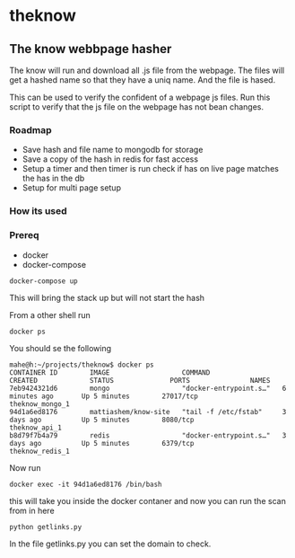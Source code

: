 # theknow


## The know webbpage hasher

The know will run and download all .js file from the webpage.
The files will get a hashed name so that they have a uniq name.
And the file is hased.


This can be used to verify the confident of a webpage js files.
Run this script to verify that the js file on the webpage has not bean changes.


### Roadmap

- Save hash and file name to mongodb for storage
- Save a copy of the hash in redis for fast access
- Setup a timer and then timer is run check if has on live page matches the has in the db
- Setup for multi page setup



### How its used 

### Prereq

- docker
- docker-compose




```
docker-compose up 
```

This will bring the stack up but will not start the hash

From a other shell run 


```
docker ps
```


You should se the following 

```
mahe@h:~/projects/theknow$ docker ps
CONTAINER ID        IMAGE                  COMMAND                  CREATED             STATUS              PORTS               NAMES
7eb9424321d6        mongo                  "docker-entrypoint.s…"   6 minutes ago       Up 5 minutes        27017/tcp           theknow_mongo_1
94d1a6ed8176        mattiashem/know-site   "tail -f /etc/fstab"     3 days ago          Up 5 minutes        8080/tcp            theknow_api_1
b8d79f7b4a79        redis                  "docker-entrypoint.s…"   3 days ago          Up 5 minutes        6379/tcp            theknow_redis_1
```


Now run 

```
docker exec -it 94d1a6ed8176 /bin/bash
```


this will take you inside the docker contaner and now you can run the scan from in here


```
python getlinks.py
```


In the file getlinks.py you can set the domain to check.



